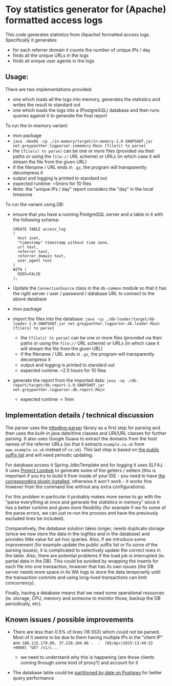 # Toy statistics generator for (Apache) formatted access logs

This code generates statistics from (Apache) formatted access logs. Specifically it generates:
* for each referrer domain it counts the number of unique IPs / day
* finds all the unique URLs in the logs
* finds all unique user agents in the logs

## Usage:

There are two implementations provided:
* one which loads all the logs into memory, generates the statistics and writes the result to standard out
* one which loads the logs into a (PostgreSQL) database and then runs queries against it to generate the final report

To run the in-memory variant:
* mvn package
* `java -Xmx8G -cp ./in-memory/target/in-memory-1.0-SNAPSHOT.jar net.greypanther.logparser.inmemory.Main [file(s) to parse]`
* the `[file(s) to parse]` can be one or more files (provided via their paths or using the `file://` URL scheme) or URLs (in which case it will stream the file from the given URL)
* if the filename / URL ends in `.gz`, the program will transparently decompress it
* output and logging is printed to standard out
* expected runtime: ~5mins for 10 files
* *Note*: the "unique IPs / day" report considers the "day" in the local timezone

To run the variant using DB:
* ensure that you have a running PostgreSQL server and a table in it with the following schema:
  ````
  CREATE TABLE access_log
  (
    host inet,
    "timestamp" timestamp without time zone,
    url text,
    referrer text,
    referrer_domain text,
    user_agent text
  )
  WITH (
    OIDS=FALSE
  );
  ````

* Update the `ConnectionSource` class in the `db-common` module so that it has the right server / user / password / database URL to connect to the above database
* mvn package
* import the files into the database:
  `java -cp ./db-loader/target/db-loader-1.0-SNAPSHOT.jar net.greypanther.logparser.db.loader.Main [file(s) to parse]`
  * the `[file(s) to parse]` can be one or more files (provided via their paths or using the `file://` URL scheme) or URLs (in which case it will stream the file from the given URL)
  * if the filename / URL ends in `.gz`, the program will transparently decompress it
  * output and logging is printed to standard out
  * expected runtime: ~2.5 hours for 10 files
* generate the report from the imported data:
  `java -cp ./db-report/target/db-report-1.0-SNAPSHOT.jar net.greypanther.logparser.db.report.Main`
  * expected runtime: < 1min

## Implementation details / technical discussion

The parser uses the [httpdlog-parser](https://github.com/nielsbasjes/logparser) library as a first step for parsing and then uses the built-in java date/time classes and URI/URL classes for further parsing. It also uses Google Guava to extract the domains from the host names of the referrer URLs (so that it extracts `example.co.uk` from `www.example.co.uk` instead of `co.uk`). This last step is based on [the public suffix list](https://publicsuffix.org/) and will need periodic updating.

For database access it Spring JdbcTemplate and for logging it uses SLF4J. It uses [Project Lombok](https://projectlombok.org/) to generate some of the getters / setters (this is important if you try to build it from inside of your IDE - you need to have [the corresponding plugin installed](https://projectlombok.org/download.html), otherwise it won't work - it works fine however from the command line without any extra configurations).

For this problem in particular it probably makes more sense to go with the "parse everything at once and generate the statistics in memory" since it has a better runtime and gives more flexibility (for example if we fix some of the parse errors, we can just re-run the process and have the previously excluded lines be included).

Comparatively, the database solution takes longer, needs duplicate storage (since we now store the data in the logfiles and in the database) and provides little value for ad-hoc queries. Also, if we introduce some improvement (for example update the public suffix list or fix some of the parsing issues), it is complicated to selectively update the correct rows in the table. Also, there are potential problems if the load job is interrupted (ie. partial data in the DB). This could be avoided by wrapping the inserts for each file into one transaction, however that has its own issues (the DB server needs more space in its WA logs to store the data temporarily until the transaction commits and using long-lived transactions can limit concurrency).

Finally, having a database means that we need some operational resources (ie. storage, CPU, memory and someone to monitor those, backup the DB periodically, etc).

## Known issues / possible improvements

* There are less than 0.5% of lines (16 932) which could not be parsed. Most of it seems to be due to them having multiple IPs in the "client IP" are:
  `106.215.179.80, 37.228.104.86 -  -  [05/Apr/2015:13:49:32 +0000] "GET /v1/i...`
  * we need to understand why this is happening (are those clients coming through some kind of proxy?) and account for it

* The database table could be [partitioned by date on Postgres](http://www.postgresql.org/docs/9.4/static/ddl-partitioning.html) for better query performance


